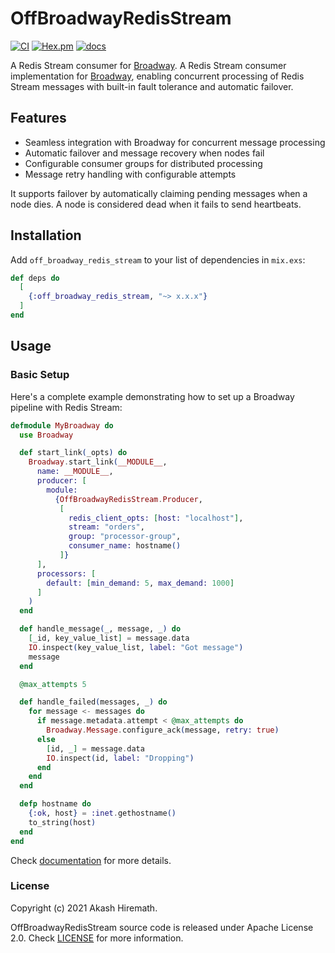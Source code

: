 # OffBroadwayRedisStream

[![CI](https://github.com/akash-akya/off_broadway_redis_stream/actions/workflows/elixir.yml/badge.svg)](https://github.com/akash-akya/off_broadway_redis_stream/actions/workflows/elixir.yml)
[![Hex.pm](https://img.shields.io/hexpm/v/off_broadway_redis_stream.svg)](https://hex.pm/packages/off_broadway_redis_stream)
[![docs](https://img.shields.io/badge/docs-hexpm-blue.svg)](https://hexdocs.pm/off_broadway_redis_stream/)

A Redis Stream consumer for [Broadway](https://github.com/dashbitco/broadway).
A Redis Stream consumer implementation for [Broadway](https://github.com/dashbitco/broadway), enabling concurrent processing of Redis Stream messages with built-in fault tolerance and automatic failover.


## Features

- Seamless integration with Broadway for concurrent message processing
- Automatic failover and message recovery when nodes fail
- Configurable consumer groups for distributed processing
- Message retry handling with configurable attempts

It supports failover by automatically claiming pending messages when a node dies. A node is considered dead when it fails to send heartbeats.

## Installation

Add `off_broadway_redis_stream` to your list of dependencies in `mix.exs`:

```elixir
def deps do
  [
    {:off_broadway_redis_stream, "~> x.x.x"}
  ]
end
```

## Usage

### Basic Setup

Here's a complete example demonstrating how to set up a Broadway pipeline with Redis Stream:

```elixir
defmodule MyBroadway do
  use Broadway

  def start_link(_opts) do
    Broadway.start_link(__MODULE__,
      name: __MODULE__,
      producer: [
        module:
          {OffBroadwayRedisStream.Producer,
           [
             redis_client_opts: [host: "localhost"],
             stream: "orders",
             group: "processor-group",
             consumer_name: hostname()
           ]}
      ],
      processors: [
        default: [min_demand: 5, max_demand: 1000]
      ]
    )
  end

  def handle_message(_, message, _) do
    [_id, key_value_list] = message.data
    IO.inspect(key_value_list, label: "Got message")
    message
  end

  @max_attempts 5

  def handle_failed(messages, _) do
    for message <- messages do
      if message.metadata.attempt < @max_attempts do
        Broadway.Message.configure_ack(message, retry: true)
      else
        [id, _] = message.data
        IO.inspect(id, label: "Dropping")
      end
    end
  end

  defp hostname do
    {:ok, host} = :inet.gethostname()
    to_string(host)
  end
end
```

Check [documentation](https://hex.pm/packages/off_broadway_redis_stream) for more details.

### License

Copyright (c) 2021 Akash Hiremath.

OffBroadwayRedisStream source code is released under Apache License 2.0. Check [LICENSE](LICENSE.md) for more information.
